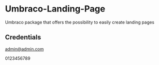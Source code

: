 # Umbraco-Landing-Page
Umbraco package that offers the possibility to easily create landing pages

## Credentials
admin@admin.com

0123456789



